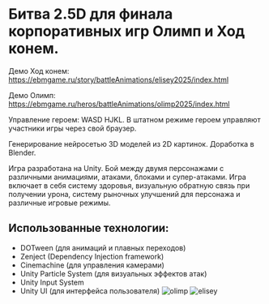 # Битва 2.5D для финала корпоративных игр Олимп и Ход конем.

Демо Ход конем: https://ebmgame.ru/story/battleAnimations/elisey2025/index.html

Демо Олимп: https://ebmgame.ru/heros/battleAnimations/olimp2025/index.html

Управление героем: WASD HJKL. В штатном режиме героем управляют участники игры через свой браузер.

Генерирование нейросетью 3D моделей из 2D картинок. Доработка в Blender.

Игра разработана на Unity. Бой между двумя персонажами с различными анимациями, атаками, блоками и супер-атаками. Игра включает в себя систему здоровья, визуальную обратную связь при получении урона, систему рыночных улучшений для персонажа и различные игровые режимы. 

## Использованные технологии:
  - DOTween (для анимаций и плавных переходов)
  - Zenject (Dependency Injection framework)
  - Cinemachine (для управления камерами)
  - Unity Particle System (для визуальных эффектов атак)
  - Unity Input System
  - Unity UI (для интерфейса пользователя)
![olimp](https://github.com/user-attachments/assets/2d82bfae-47ab-438a-b2bc-49074c72ea57)
![elisey](https://github.com/user-attachments/assets/1a879ace-b49c-47ad-ad0d-df50589d96a8)
